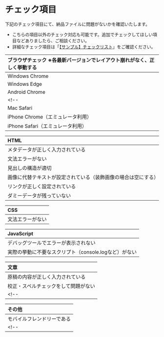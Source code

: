 # チェック項目
下記のチェック項目にて、納品ファイルに問題がないかを確認いたします。

- こちらの項目以外のチェック対応も可能です。追加でチェックしてほしい項目などありましたら、ご相談ください。
- 詳細なチェック項目は「<a href="https://docs.google.com/spreadsheets/d/1OxeO0ZpJK1UGmkallvMVJyDk8ql251KsTZyPBnpeER8/edit?usp=sharing" target="_blank">【サンプル】チェックリスト</a>」をご確認ください。
<!-- - 既存サイトの修正などで対応しない場合もある（TODO: 文章推敲） -->
<!-- - 依頼内容・料金によって対応項目を追加・削減させていただく場合があります。（お見積りの際に具体的な対応項目をご提案させていただきます） -->

| ブラウザチェック ※各最新バージョンでレイアウト崩れがなく、正しく挙動する |
| :--- |
| Windows Chrome |
| Windows Edge |
| Android Chrome |
<!-- | Mac Chrome |
| Mac Safari |
| iPhone Chrome（エミュレータ利用） |
| iPhone Safari（エミュレータ利用） | -->

| HTML |
| :--- |
| メタデータが正しく入力されている |
| 文法エラーがない |
| 見出しの構造が適切 |
| 画像に代替テキストが設定されている（装飾画像の場合は空にする） |
| リンクが正しく設定されている |
| ダミーデータが残っていない |

| CSS |
| :--- |
| 文法エラーがない |

| JavaScript |
| :--- |
| デバッグツールでエラーが表示されない |
| 実際の挙動に不要なスクリプト（console.logなど）がない |

| 文章 |
| :--- |
| 原稿の内容が正しく入力されている |
| 校正・スペルチェックをして問題がない |
<!-- | ※指定された文言をチェックして問題がない | -->

| その他 |
| :--- |
| モバイルフレンドリーである |
<!-- | ※ライトハウスのレポート項目に対応している（対応が難しい項目については対応しない場合あり） | -->
